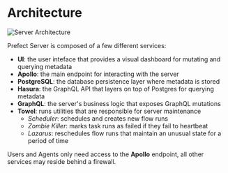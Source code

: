 # Architecture

![Server Architecture](/orchestration/server/server-diagram.svg)

Prefect Server is composed of a few different services:

- **UI**: the user inteface that provides a visual dashboard for mutating and querying metadata
- **Apollo**: the main endpoint for interacting with the server
- **PostgreSQL**: the database persistence layer where metadata is stored
- **Hasura**: the GraphQL API that layers on top of Postgres for querying metadata
- **GraphQL**: the server's business logic that exposes GraphQL mutations
- **Towel**: runs utilities that are responsible for server maintenance
    - *Scheduler*: schedules and creates new flow runs
    - *Zombie Killer*: marks task runs as failed if they fail to heartbeat
    - *Lazarus*: reschedules flow runs that maintain an unusual state for a period of time

Users and Agents only need access to the **Apollo** endpoint, all other services may reside behind a
firewall.
